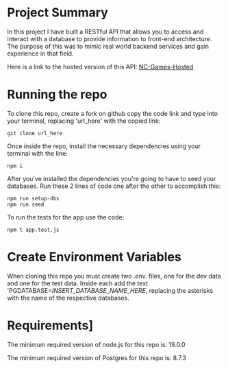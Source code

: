 # Project Summary

In this project I have built a RESTful API that allows you to access and interact with a database to provide information to front-end architecture. The purpose of this was to mimic real world backend services and gain experience in that field.

Here is a link to the hosted version of this API:
[NC-Games-Hosted](https://github.com/DarthShan/NC-Games-Hosted)

# Running the repo

To clone this repo, create a fork on github copy the code link and type into your terminal, replacing 'url_here' with the copied link:

```
git clone url_here
```

Once inside the repo, install the necessary dependencies using your terminal with the line:

```
npm i
```

After you've installed the dependencies you're going to have to seed your databases. Run these 2 lines of code one after the other to accomplish this:

```
npm run setup-dbs
npm run seed
```

To run the tests for the app use the code:

```
npm t app.test.js
```

# Create Environment Variables

When cloning this repo you must create two .env. files, one for the dev data and one for the test data. Inside each add the text 'PGDATABASE=_INSERT_DATABASE_NAME_HERE_, replacing the asterisks with the name of the respective databases.

# Requirements]

The minimum required version of node.js for this repo is: 19.0.0

The minimum required version of Postgres for this repo is: 8.7.3
